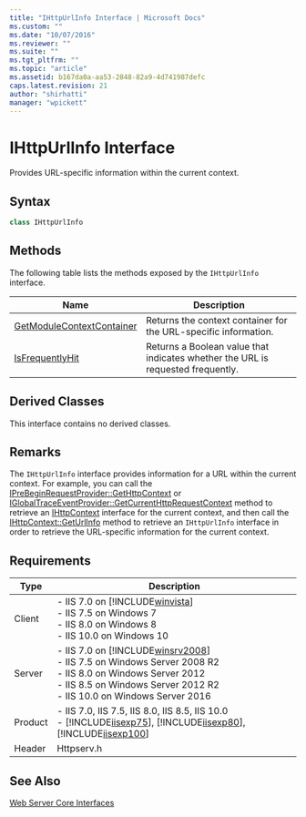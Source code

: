 ```yaml
---
title: "IHttpUrlInfo Interface | Microsoft Docs"
ms.custom: ""
ms.date: "10/07/2016"
ms.reviewer: ""
ms.suite: ""
ms.tgt_pltfrm: ""
ms.topic: "article"
ms.assetid: b167da0a-aa53-2848-82a9-4d741987defc
caps.latest.revision: 21
author: "shirhatti"
manager: "wpickett"
---
```

# IHttpUrlInfo Interface
Provides URL-specific information within the current context.  
  
## Syntax  
  
```cpp  
class IHttpUrlInfo  
```  
  
## Methods  
 The following table lists the methods exposed by the `IHttpUrlInfo` interface.  
  
|Name|Description|  
|----------|-----------------|  
|[GetModuleContextContainer](../../web-development-reference\webdev-native-api-reference/ihttpurlinfo-getmodulecontextcontainer-method.md)|Returns the context container for the URL-specific information.|  
|[IsFrequentlyHit](../../web-development-reference\webdev-native-api-reference/ihttpurlinfo-isfrequentlyhit-method.md)|Returns a Boolean value that indicates whether the URL is requested frequently.|  
  
## Derived Classes  
 This interface contains no derived classes.  
  
## Remarks  
 The `IHttpUrlInfo` interface provides information for a URL within the current context. For example, you can call the [IPreBeginRequestProvider::GetHttpContext](../../web-development-reference\webdev-native-api-reference/iprebeginrequestprovider-gethttpcontext-method.md) or [IGlobalTraceEventProvider::GetCurrentHttpRequestContext](../../web-development-reference\webdev-native-api-reference/iglobaltraceeventprovider-getcurrenthttprequestcontext-method.md) method to retrieve an [IHttpContext](../../web-development-reference\webdev-native-api-reference/ihttpcontext-interface.md) interface for the current context, and then call the [IHttpContext::GetUrlInfo](../../web-development-reference\webdev-native-api-reference/ihttpcontext-geturlinfo-method.md) method to retrieve an `IHttpUrlInfo` interface in order to retrieve the URL-specific information for the current context.  
  
## Requirements  
  
|Type|Description|  
|----------|-----------------|  
|Client|-   IIS 7.0 on [!INCLUDE[winvista](../../wmi-provider/includes/winvista-md.md)]<br />-   IIS 7.5 on Windows 7<br />-   IIS 8.0 on Windows 8<br />-   IIS 10.0 on Windows 10|  
|Server|-   IIS 7.0 on [!INCLUDE[winsrv2008](../../wmi-provider/includes/winsrv2008-md.md)]<br />-   IIS 7.5 on Windows Server 2008 R2<br />-   IIS 8.0 on Windows Server 2012<br />-   IIS 8.5 on Windows Server 2012 R2<br />-   IIS 10.0 on Windows Server 2016|  
|Product|-   IIS 7.0, IIS 7.5, IIS 8.0, IIS 8.5, IIS 10.0<br />-   [!INCLUDE[iisexp75](../../web-development-reference/native-code-api-reference/includes/iisexp75-md.md)], [!INCLUDE[iisexp80](../../web-development-reference/native-code-api-reference/includes/iisexp80-md.md)], [!INCLUDE[iisexp100](../../web-development-reference/native-code-api-reference/includes/iisexp100-md.md)]|  
|Header|Httpserv.h|  
  
## See Also  
 [Web Server Core Interfaces](../../web-development-reference\webdev-native-api-reference/web-server-core-interfaces.md)